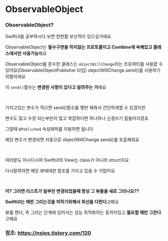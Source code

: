 # ObservableObject

### ObservableObject?

SwiftUI를 공부하시다 보면 한번쯤 보신적이 있으실거에요

ObservableObject는 **필수구현을 하지않는 프로토콜이고 Combine에 속해있고 클래스에서만 사용가능**해요

ObservableObject를 준수한 클래스는 `objectWillChange`라는 프로퍼티를 사용핤 수 있어요(ObservableObjectPublisher 타입)
objectWillChange.send()를 사용하기 위함이에요

이 `send()`함수는 **변경된 사항이 있다고 알려주는 거**에요

<br>

가지고있는 변수가 적으면 send()함수를 몇번 해줘서 간단하게할 수 있겠지만

변수도 많고 수정 되는부븐이 많고 복잡하다면 하나하나 신경쓰기 힘들어지겠죠

그럴때 `@Published` 속성래퍼를 이용하면 됩니다

해당 변수가 변경되면 자동으로 objectWillChange.send()를 호출해줘요

<br>

여러분도 아시다시피 SwiftUI의 View는 class가 아니라 struct지요

다시말하자면 해당 뷰에대한 참조를 가지고 있을 수 가없어요

<br>

**어? 그러면 리스트가 일부만 변경되었을때 항상 그 뷰들을 새로 그리나요??**

**SwiftUI는 매번 그리는것을 피하기위해서 최선을 다한다**고해요

뷰를 랜더, 즉 그리는 단계에 있어서는 성능 최적화하는 동작이있고 **필요할 때만 그린다**고해요

### 참조: https://nsios.tistory.com/120
